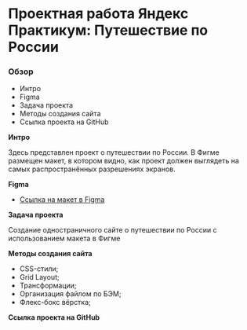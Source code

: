 # Проектная работа Яндекс Практикум: Путешествие по России

### Обзор
* Интро
* Figma
* Задача проекта
* Методы создания сайта
* Ссылка проекта на GitHub 

**Интро**

Здесь представлен проект о путешествии по России.
В Фигме размещен макет, в котором видно, как проект должен выглядеть на самых распространённых разрешениях экранов.

**Figma**

* [Ссылка на макет в Figma](https://www.figma.com/file/5S2WSbEFL6awjVWJ0NWL8Q/Sprint-3_-Russia-_-desktop-mobile?node-id=28503%3A0)

**Задача проекта**

Создание одностраничного сайте о путешествии по России с использованием макета в Фигме

**Методы создания сайта**

* CSS-стили;
* Grid Layout;
* Трансформации;
* Организация файлом по БЭМ;
* Флекс-бокс вёрстка;

**Ссылка проекта на GitHub**